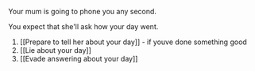 Your mum is going to phone you any second.

You expect that she'll ask how your day went.

1. [[Prepare to tell her about your day]] - if youve done something good
2. [[Lie about your day]]
3. [[Evade answering about your day]]